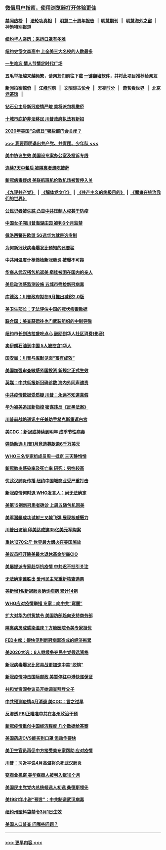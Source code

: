 ### [微信用户指南，使用浏览器打开体验更佳](https://github.com/gfw-breaker/banned-news1/blob/master/indexes/wechat-guide.md?t=0)
#### [禁闻热榜](热点新闻.md?t=0)  &nbsp;&nbsp;|&nbsp;&nbsp; [法轮功真相](https://github.com/gfw-breaker/truth/blob/master/README.md?t=0) &nbsp;&nbsp;|&nbsp;&nbsp; [明慧二十周年报告](https://github.com/gfw-breaker/mh-reports/blob/master/README.md?t=0) &nbsp;&nbsp;|&nbsp;&nbsp;[明慧期刊](https://github.com/gfw-breaker/mh-qikan) &nbsp;&nbsp;|&nbsp;&nbsp; [明慧海外之窗](https://github.com/gfw-breaker/mh-news/blob/master/README.md?t=0) &nbsp;&nbsp;|&nbsp;&nbsp; [神韵特别报道](https://github.com/gfw-breaker/mh-news/blob/master/shenyun.md?t=0)
#### [纽约华人亲历：采运口罩有多难](../pages/nsc412/n11870531.md?t=02151456) 
#### [纽约史岱文森高中  上全美三大名校的人数最多](../pages/nsc412/n11870557.md?t=02151456) 
#### [一生难忘 情人节情定时代广场](../pages/nsc412/n11870536.md?t=02151456) 
#### 五毛举报越来越频繁，请网友们前往下载 [一键翻墙软件](https://github.com/gfw-breaker/ssr-accounts)，并将此项目推荐给亲友
#### [新闻拍案惊奇](https://github.com/gfw-breaker/banned-news1/blob/master/pages/link4.md) &nbsp;&nbsp;|&nbsp;&nbsp; [江峰时刻](https://github.com/gfw-breaker/banned-news1/blob/master/pages/link4.md) &nbsp;&nbsp;|&nbsp;&nbsp; [文昭谈古论今](https://github.com/gfw-breaker/banned-news1/blob/master/pages/link4.md) &nbsp;&nbsp;|&nbsp;&nbsp; [天亮时分](https://github.com/gfw-breaker/banned-news1/blob/master/pages/link4.md) &nbsp;&nbsp;|&nbsp;&nbsp; [萧茗看世界](https://github.com/gfw-breaker/banned-news1/blob/master/pages/link4.md) &nbsp;&nbsp;|&nbsp;&nbsp; [北京老茶馆](https://github.com/gfw-breaker/banned-news1/blob/master/pages/link4.md) &nbsp;&nbsp;|&nbsp;&nbsp; 
#### [钻石公主号新冠疫情严峻 美将派包机撤侨](../pages/nsc412/n11870505.md?t=02151456) 
#### [十城市庇护非法移民 川普政府执法有新招](../pages/nsc412/n11870410.md?t=02151456) 
#### [2020年美国“总统日”哪些部门会关闭？](../pages/nsc412/n11870148.md?t=02151456) 
#### [>>> 我要声明退出共产党、共青团、少年队 <<<](https://github.com/begood0513/goodnews/blob/master/quit/letter.md) 
#### [美中协议生效 美国设专案办公室及投诉专线](../pages/nsc412/n11870266.md?t=02151456) 
#### [连续7天中餐后 被隔离者想吃披萨](../pages/nsc412/n11870243.md?t=02151456) 
#### [新冠病毒疑虑 美联航班机伦敦机场被暂停入关](../pages/nsc412/n11870015.md?t=02151456) 
#### [《九评共产党》](https://github.com/begood0513/9ping.md/blob/master/README.md) &nbsp;|&nbsp; [《解体党文化》](../../../../jtdwh.md/blob/master/README.md)  &nbsp;|&nbsp; [《共产主义的终极目的》](../../../../gczydzjmd.md/blob/master/README.md) &nbsp;|&nbsp; [《魔鬼在统治我们的世界》](../../../../mgztzwmdsj.md/blob/master/README.md) 
#### [公民记者被失踪 凸显中共压制人权甚于防疫](../pages/nsc412/n11870042.md?t=02151456) 
#### [中国女子闯川普海湖庄园 被判6个月监禁](../pages/nsc412/n11869919.md?t=02151456) 
#### [佩洛西警告欧盟 5G选华为就是选专制](../pages/nsc412/n11869898.md?t=02151456) 
#### [为何新冠状病毒爆发比预知的还要猛](../pages/nsc412/n11869828.md?t=02151456) 
#### [中共用温度计枪筛检新冠肺炎 被曝不可靠](../pages/nsc412/n11869707.md?t=02151456) 
#### [华裔从武汉搭包机返美 牵挂被困在国内的亲人](../pages/nsc412/n11869711.md?t=02151456) 
#### [美启动流感监测设施 五城市筛检新冠病毒](../pages/nsc412/n11869689.md?t=02151456) 
#### [库德洛：川普政府拟在9月推出减税2.0版](../pages/nsc412/n11869627.md?t=02151456) 
#### [美卫生部长：无法评估中国的冠状病毒数据](../pages/nsc412/n11869301.md?t=02151456) 
#### [联合国：美查获运往也门武装组织的中制导弹](../pages/nsc412/n11868677.md?t=02151456) 
#### [纽约市长到法拉盛吃点心  鼓励到华人社区消费(影音)](../pages/nsc412/n11868197.md?t=02151456) 
#### [卖伊朗石油到中国  5人被控含1华人](../pages/nsc412/n11867988.md?t=02151456) 
#### [国安局：川普与库默见面“富有成效”](../pages/nsc412/n11867976.md?t=02151456) 
#### [美国加强审查敏感外国投资 新规定正式生效](../pages/nsc412/n11868041.md?t=02151456) 
#### [英媒：中共低报新冠确诊数 海内外同声谴责](../pages/nsc412/n11867421.md?t=02151456) 
#### [中共疫情数据受质疑 川普：永远不知道真假](../pages/nsc412/n11867195.md?t=02151456) 
#### [华为被美追加新指控 密谋违反《反黑法案》](../pages/nsc412/n11867191.md?t=02151456) 
#### [川普前战略通讯主任兼助手希克斯重返白宫](../pages/nsc412/n11867104.md?t=02151456) 
#### [美CDC：新冠或持续到明年 成季节性病毒](../pages/nsc412/n11867279.md?t=02151456) 
#### [弹劾助选 川普1月竞选募款逾6千万美元](../pages/nsc412/n11866950.md?t=02151456) 
#### [WHO三名专家组成员周一抵京 三天静悄悄](../pages/nsc412/n11866947.md?t=02151456) 
#### [新冠肺炎感染率及死亡率 研究：男性较高](../pages/nsc412/n11866956.md?t=02151456) 
#### [忧武汉肺炎传播 纽约中国城商业受严重打击](../pages/nsc412/n11866902.md?t=02151456) 
#### [新冠疫情何时退 WHO发言人：尚无法确定](../pages/nsc412/n11866864.md?t=02151456) 
#### [美第15例新冠患者确诊 上周五随包机回美](../pages/nsc412/n11866852.md?t=02151456) 
#### [美军潜艇成功试射三叉戟飞弹 展现核威慑力](../pages/nsc412/n11866046.md?t=02151456) 
#### [川普出访前 印美达成逾35亿美元军购案](../pages/nsc412/n11865444.md?t=02151456) 
#### [重达1270公斤 世界最大烟火在美国施放](../pages/nsc412/n11865198.md?t=02151456) 
#### [美议员吁开除美最大退休基金华裔CIO](../pages/nsc412/n11865230.md?t=02151456) 
#### [美屡提派专家赴华抗疫情 中共迟不批引关注](../pages/nsc412/n11864719.md?t=02151456) 
#### [无法确定谁胜出 爱州民主党重新核查选票](../pages/nsc412/n11864830.md?t=02151456) 
#### [美新增1名新冠肺炎确诊病例 累计14例](../pages/nsc412/n11864893.md?t=02151456) 
#### [WHO应对疫情举措 专家：向中共“弯腰”](../pages/nsc412/n11864727.md?t=02151456) 
#### [扩大对华为供货禁令 美国防部趋向支持商务部](../pages/nsc412/n11864773.md?t=02151456) 
#### [隔离病房成感染温床？方舱医院令美专家担忧](../pages/nsc412/n11864575.md?t=02151456) 
#### [FED主席：很快见到新冠病毒造成的经济拖累](../pages/nsc412/n11864507.md?t=02151456) 
#### [美2020大选：8人继续争夺民主党候选资格](../pages/nsc412/n11864327.md?t=02151456) 
#### [新冠病毒爆发比贸易战更加速中美“脱钩”](../pages/nsc412/n11864470.md?t=02151456) 
#### [新冠疫情冲击国际邮政 美暂停往中港快递保证](../pages/nsc412/n11864207.md?t=02151456) 
#### [共和党资深参议员开始调查拜登父子](../pages/nsc412/n11863984.md?t=02151456) 
#### [中共预测疫情4月消退 美CDC：言之过早](../pages/nsc412/n11864310.md?t=02151456) 
#### [反渗透 FBI正瞄准中共在各州政治干预](../pages/nsc412/n11864300.md?t=02151456) 
#### [新冠疫情重创中国经济程度 几个数据给答案](../pages/nsc412/n11864203.md?t=02151456) 
#### [美国药店CVS能买到口罩 但动作要快](../pages/nsc412/n11862438.md?t=02151456) 
#### [美卫生官员再促中方接受美专家帮助 应对疫情](../pages/nsc412/n11864043.md?t=02151456) 
#### [川普：习近平说4月高温将杀死武汉肺炎](../pages/nsc412/n11860814.md?t=02151456) 
#### [窃商业机密 美华裔商人被判入狱16个月](../pages/nsc412/n11863911.md?t=02151456) 
#### [美国民主党党内总统候选人初选 桑德斯领先](../pages/nsc412/n11863475.md?t=02151456) 
#### [美1981年小说“预言”：中共制造武汉病毒](../pages/nsc412/n11863306.md?t=02151456) 
#### [纽约州塑料袋禁令3月1日生效](../pages/nsc412/n11862832.md?t=02151456) 
#### [美国人口普查  问哪些问题？](../pages/nsc412/n11862808.md?t=02151456) 

----
#### [ >>> 更早内容 <<< ](../indexes/nsc412-earlier.md)
